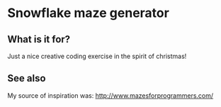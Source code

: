 # Snowflake maze generator

## What is it for? ##

Just a nice creative coding exercise in the spirit of christmas!

## See also ##

My source of inspiration was:
http://www.mazesforprogrammers.com/